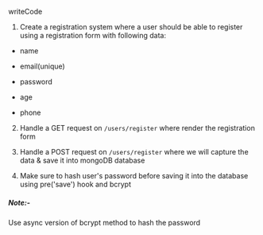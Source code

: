 writeCode

1. Create a registration system where a user should be able to register using a registration form with following data:

- name










- email(unique)
- password
- age
- phone

2. Handle a GET request on `/users/register` where render the registration form

3. Handle a POST request on `/users/register` where we will capture the data & save it into mongoDB database

4. Make sure to hash user's password before saving it into the database using pre('save') hook and bcrypt

##### Note:-

Use async version of bcrypt method to hash the password
